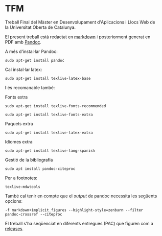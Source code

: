 # TFM

Treball Final del Màster en Desenvolupament d'Aplicacions i Llocs Web de la Universitat Oberta de Catalunya.

El present treball està redactat en [markdown](https://github.com/fampa/tfm/blob/main/TFM.md) i posteriorment generat en PDF amb [Pandoc](https://pandoc.org/).

A més d'instal·lar Pandoc:

`sudo apt-get install pandoc`

Cal instal·lar latex:

`sudo apt-get install texlive-latex-base`

I és recomanable també:

Fonts extra

`sudo apt-get install texlive-fonts-recommended`

`sudo apt-get install texlive-fonts-extra`

Paquets extra

`sudo apt-get install texlive-latex-extra`

Idiomes extra

`sudo apt-get install texlive-lang-spanish`

Gestió de la bibliografia

`sudo apt install pandoc-citeproc`

Per a footnotes:

`texlive-mdwtools`

També cal tenir en compte que el _output_ de pandoc necessita les següents opcions:

`-f markdown+implicit_figures --highlight-style=zenburn --filter pandoc-crossref --citeproc`

El treball s'ha seqüenciat en diferents entregues (PAC) que figuren com a [releases](https://github.com/fampa/tfm/releases).
